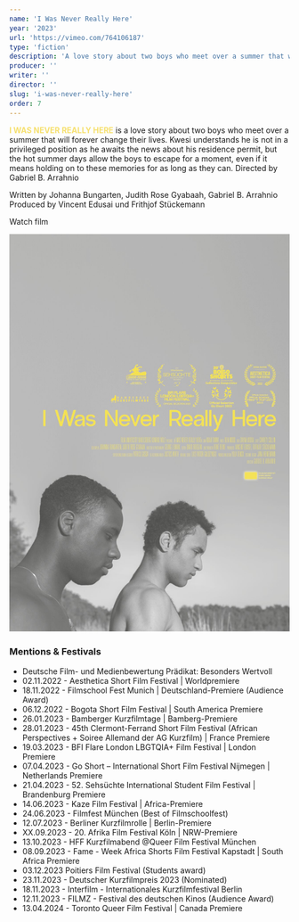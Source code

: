 ```yaml
---
name: 'I Was Never Really Here'
year: '2023'
url: 'https://vimeo.com/764106187'
type: 'fiction'
description: 'A love story about two boys who meet over a summer that will forever change their lives'
producer: ''
writer: ''
director: ''
slug: 'i-was-never-really-here'
order: 7
---
```


<script>
  import ExternalLink from '$lib/components/Link/ExternalLink.svelte';
  import Link from '$lib/components/Link/Link.svelte';  
</script>

**<span style="color:#F6E06F;">I WAS NEVER REALLY HERE</span>** is a love story about two boys who meet over a summer that will forever change their lives. Kwesi understands he is not in a privileged position as he awaits the news about his residence permit, but the hot summer days allow the boys to escape for a moment, even if it means holding on to these memories for as long as they can.
Directed by Gabriel B. Arrahnio

Written by Johanna Bungarten, Judith Rose Gyabaah, Gabriel B. Arrahnio  
Produced by Vincent Edusai und Frithjof Stückemann

<div class="hidden-desktop">
<ExternalLink ariaLabel="Watch film" href='https://vimeo.com/764106187'>Watch film</ExternalLink>

![Movie Poster](../../assets/projects/i-was-never-really-here/iwnrh_poster.jpg)

</div>

### Mentions & Festivals

- Deutsche Film- und Medienbewertung Prädikat: Besonders Wertvoll
- 02.11.2022 - Aesthetica Short Film Festival | Worldpremiere
- 18.11.2022 - Filmschool Fest Munich | Deutschland-Premiere (Audience Award)
- 06.12.2022 - Bogota Short Film Festival | South America Premiere
- 26.01.2023 - Bamberger Kurzfilmtage | Bamberg-Premiere
- 28.01.2023 - 45th Clermont-Ferrand Short Film Festival (African Perspectives + Soiree Allemand der AG Kurzfilm) | France Premiere
- 19.03.2023 - BFI Flare London LBGTQIA+ Film Festival | London Premiere
- 07.04.2023 - Go Short – International Short Film Festival Nijmegen | Netherlands Premiere
- 21.04.2023 - 52. Sehsüchte International Student Film Festival | Brandenburg Premiere
- 14.06.2023 - Kaze Film Festival | Africa-Premiere
- 24.06.2023 - Filmfest München (Best of Filmschoolfest)
- 12.07.2023 - Berliner Kurzfilmrolle | Berlin-Premiere
- XX.09.2023 - 20. Afrika Film Festival Köln | NRW-Premiere
- 13.10.2023 - HFF Kurzfilmabend @Queer Film Festival München
- 08.09.2023 - <ExternalLink href='https://www.fameweekafrica.com/en-gb/fameshortsfestival/Detail.3535.209504.i-was-never-really-here.html' ariaLabel='Fame Week South Africa link'>Fame - Week Africa Shorts Film Festival</ExternalLink> Kapstadt | South Africa Premiere
- 03.12.2023 <ExternalLink href='https://poitiersfilmfestival.com/' ariaLabel='Fame Week South Africa link'>Poitiers Film Festival </ExternalLink>(Students award)
- 23.11.2023 - Deutscher Kurzfilmpreis 2023 (Nominated)
- 18.11.2023 - Interfilm - Internationales Kurzfilmfestival Berlin
- 12.11.2023 - FILMZ - Festival des deutschen Kinos (Audience Award)
- 13.04.2024 - Toronto Queer Film Festival | Canada Premiere
